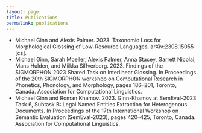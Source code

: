 ```yaml
---
layout: page
title: Publications
permalink: publications
---
```


- Michael Ginn and Alexis Palmer. 2023. Taxonomic Loss for Morphological Glossing of Low-Resource Languages. arXiv:2308.15055 [cs].
- Michael Ginn, Sarah Moeller, Alexis Palmer, Anna Stacey, Garrett Nicolai, Mans Hulden, and Miikka Silfverberg. 2023. Findings of the SIGMORPHON 2023 Shared Task on Interlinear Glossing. In Proceedings of the 20th SIGMORPHON workshop on Computational Research in Phonetics, Phonology, and Morphology, pages 186–201, Toronto, Canada. Association for Computational Linguistics.
- Michael Ginn and Roman Khamov. 2023. Ginn-Khamov at SemEval-2023 Task 6, Subtask B: Legal Named Entities Extraction for Heterogenous Documents. In Proceedings of the 17th International Workshop on Semantic Evaluation (SemEval-2023), pages 420–425, Toronto, Canada. Association for Computational Linguistics.